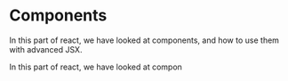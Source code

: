 # Components

In this part of react, we have looked at components, and how to use them with advanced JSX.

In this part of react, we have looked at compon

